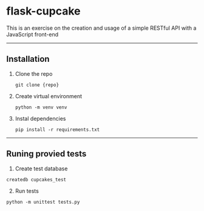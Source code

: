 # flask-cupcake

This is an exercise on the creation and usage of a simple RESTful API with a JavaScript front-end

---

## Installation

1. Clone the repo

   ```
   git clone {repo}
   ```

2. Create virtual environment

   ```
   python -m venv venv
   ```

3. Instal dependencies

   ```
   pip install -r requirements.txt
   ```

---

## Runing provied tests

1. Create test database

```
createdb cupcakes_test
```

2. Run tests

```
python -m unittest tests.py
```
